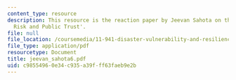 ```yaml
---
content_type: resource
description: This resource is the reaction paper by Jeevan Sahota on the topic 'Transboundary
  Risk and Public Trust'.
file: null
file_location: /coursemedia/11-941-disaster-vulnerability-and-resilience-spring-2005/c98554960e34c935a39fff63faeb9e2b_jeevan_sahota6.pdf
file_type: application/pdf
resourcetype: Document
title: jeevan_sahota6.pdf
uid: c9855496-0e34-c935-a39f-ff63faeb9e2b
---
```


